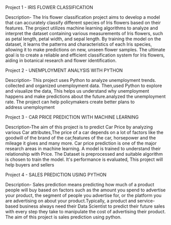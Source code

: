 Project 1 -   IRIS FLOWER CLASSIFICATION

Description- The Iris flower classification project aims to develop a model that can accurately classify different species of Iris flowers based on their features. The project utilizes machine learning algorithms to analyze and interpret the dataset containing various measurements of Iris flowers, such as petal length, petal width, and sepal length. By training the model on the dataset, it learns the patterns and characteristics of each Iris species, allowing it to make predictions on new, unseen flower samples. The ultimate goal is to create a reliable and efficient classification system for Iris flowers, aiding in botanical research and flower identification.


Project 2 -   UNEMPLOYMENT ANALYSIS WITH PYTHON

Description- This project uses Python to analyze unemployment trends. collected and organized unemployment data. Then,used Python to explore and visualize the data, This helps us understand why unemployment happens and make predictions about the future.analyzed the unemployment rate. The project can help policymakers create better plans to address unemployment


Project 3 -   CAR PRICE PREDICTION WITH MACHINE LEARNING

Description-The aim of this project is to predict Car Price by analyzing various Car attributes,The price of a car depends on a lot of factors like the goodwill of the brand of the car,features of the car, horsepower and the mileage it gives and many more. Car price prediction is one of the major research areas in machine learning. A model is trained to understand their relationship with Price. The Dataset is preprocessed and suitable algorithm is chosen to train the model. It's performance is evaluated, This project will help buyers and sellers


Project 4 -   SALES PREDICTION USING PYTHON

Description- Sales prediction means predicting how much of a product people will buy based on factors such as the amount you spend to advertise your product, the segment of people you advertise for, or the platform you are advertising on about your product.Typically, a product and service-based business always need their Data Scientist to predict their future sales with every step they take to manipulate the cost of advertising their product. The aim of this project is sales prediction using python.


